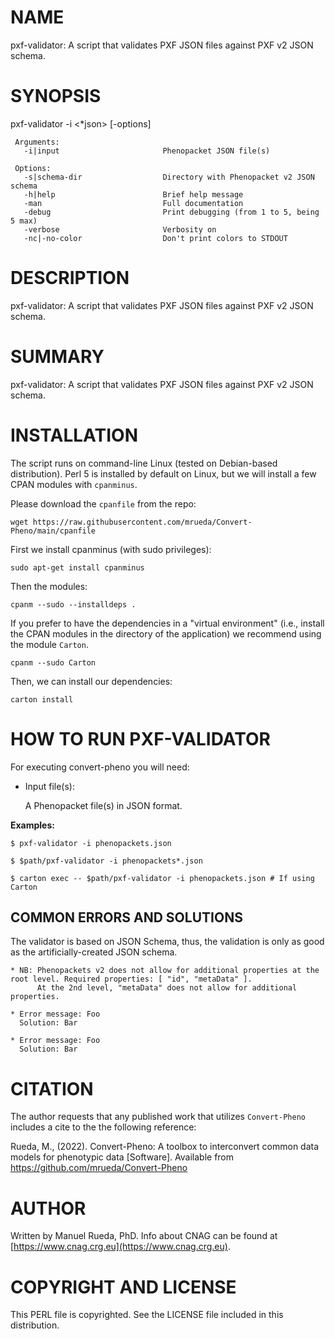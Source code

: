 # NAME

pxf-validator: A script that validates PXF JSON files against PXF v2 JSON schema.

# SYNOPSIS

pxf-validator -i <\*json> \[-options\]

     Arguments:                       
       -i|input                       Phenopacket JSON file(s)

     Options:
       -s|schema-dir                  Directory with Phenopacket v2 JSON schema 
       -h|help                        Brief help message
       -man                           Full documentation
       -debug                         Print debugging (from 1 to 5, being 5 max)
       -verbose                       Verbosity on
       -nc|-no-color                  Don't print colors to STDOUT

# DESCRIPTION

pxf-validator: A script that validates PXF JSON files against PXF v2 JSON schema.

# SUMMARY

pxf-validator: A script that validates PXF JSON files against PXF v2 JSON schema.

# INSTALLATION

The script runs on command-line Linux (tested on Debian-based distribution). Perl 5 is installed by default on Linux, 
but we will install a few CPAN modules with `cpanminus`.

Please download the `cpanfile` from the repo:

    wget https://raw.githubusercontent.com/mrueda/Convert-Pheno/main/cpanfile

First we install cpanminus (with sudo privileges):

    sudo apt-get install cpanminus

Then the modules:

    cpanm --sudo --installdeps .

If you prefer to have the dependencies in a "virtual environment" (i.e., install the CPAN modules in the directory of the application) we recommend using the module `Carton`.

    cpanm --sudo Carton

Then, we can install our dependencies:

    carton install

# HOW TO RUN PXF-VALIDATOR

For executing convert-pheno you will need:

- Input file(s):

    A Phenopacket file(s) in JSON format.

**Examples:**

    $ pxf-validator -i phenopackets.json 

    $ $path/pxf-validator -i phenopackets*.json

    $ carton exec -- $path/pxf-validator -i phenopackets.json # If using Carton

## COMMON ERRORS AND SOLUTIONS

The validator is based on JSON Schema, thus, the validation is only as good as the artificially-created JSON schema.

    * NB: Phenopackets v2 does not allow for additional properties at the root level. Required properties: [ "id", "metaData" ].
          At the 2nd level, "metaData" does not allow for additional properties.

    * Error message: Foo
      Solution: Bar

    * Error message: Foo
      Solution: Bar

# CITATION

The author requests that any published work that utilizes `Convert-Pheno` includes a cite to the the following reference:

Rueda, M., (2022). Convert-Pheno: A toolbox to interconvert common data models for phenotypic data \[Software\]. Available from https://github.com/mrueda/Convert-Pheno

# AUTHOR 

Written by Manuel Rueda, PhD. Info about CNAG can be found at [https://www.cnag.crg.eu](https://www.cnag.crg.eu).

# COPYRIGHT AND LICENSE

This PERL file is copyrighted. See the LICENSE file included in this distribution.
